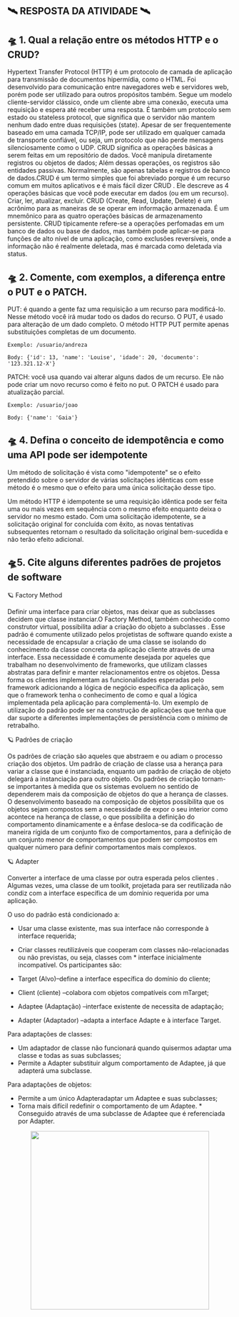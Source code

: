 ## 🛰️ RESPOSTA DA ATIVIDADE 🛰️

 ## 🛸 1. Qual a relação entre os métodos HTTP e o CRUD?


Hypertext Transfer Protocol (HTTP) é um protocolo de camada de aplicação para transmissão de documentos hipermídia, como o HTML. Foi desenvolvido para comunicação entre navegadores web e servidores web, porém pode ser utilizado para outros propósitos também. Segue um modelo cliente-servidor clássico, onde um cliente abre uma conexão, executa uma requisição e espera até receber uma resposta. É também um protocolo sem estado ou stateless protocol, que significa que o servidor não mantem nenhum dado entre duas requisições (state). Apesar de ser frequentemente baseado em uma camada TCP/IP, pode ser utilizado em qualquer camada de transporte confiável, ou seja, um protocolo que não perde mensagens silenciosamente como o UDP. CRUD significa as operações básicas a serem feitas em um repositório de dados. Você manipula diretamente registros ou objetos de dados; Além dessas operações, os registros são entidades passivas. Normalmente, são apenas tabelas e registros de banco de dados.CRUD é um termo simples que foi abreviado porque é um recurso comum em muitos aplicativos e é mais fácil dizer CRUD . Ele descreve as 4 operações básicas que você pode executar em dados (ou em um recurso). Criar, ler, atualizar, excluir. CRUD (Create, Read, Update, Delete) é um acrônimo para as maneiras de se operar em informação armazenada. É um mnemônico para as quatro operações básicas de armazenamento persistente. CRUD tipicamente refere-se a operações perfomadas em um banco de dados ou base de dados, mas também pode aplicar-se para funções de alto nível de uma aplicação, como exclusões reversíveis, onde a informação não é realmente deletada, mas é marcada como deletada via status.

## 🛸 2. Comente, com exemplos, a diferença entre o PUT e o PATCH.

PUT: é quando a gente faz uma requisição a um recurso para modificá-lo. Nesse método você irá mudar todo os dados do recurso. O PUT, é usado para alteração de um dado completo. O método HTTP PUT permite apenas substituições completas de um documento.

    Exemplo: /usuario/andreza

    Body: {'id': 13, 'name': 'Louise', 'idade': 20, 'documento': '123.321.12-X'}

PATCH: você usa quando vai alterar alguns dados de um recurso. Ele não pode criar um novo recurso como é feito no put.
O PATCH é usado para atualização parcial.

    Exemplo: /usuario/joao

    Body: {'name': 'Gaia'}

## 🛸 4. Defina o conceito de idempotência e como uma API pode ser idempotente

Um método de solicitação é vista como  "idempotente" se o efeito pretendido sobre o servidor de várias solicitações idênticas com esse método é o mesmo que o efeito para uma única solicitação desse tipo.

Um método HTTP é idempotente se uma requisição idêntica pode ser feita uma ou mais vezes em sequência com o mesmo efeito enquanto deixa o servidor no mesmo estado. Com uma solicitação idempotente, se a solicitação original for concluída com êxito, as novas tentativas subsequentes retornam o resultado da solicitação original bem-sucedida e não terão efeito adicional.


## 🛸5. Cite alguns diferentes padrões de projetos de software


🪐 Factory Method

Definir uma interface para criar objetos, mas deixar que as subclasses decidem que classe instanciar.O Factory Method, também conhecido como construtor virtual, possibilita adiar a criação do objeto a subclasses . Esse padrão é comumente utilizado pelos projetistas de software quando existe a necessidade de encapsular a criação de uma classe se isolando do conhecimento da classe concreta da aplicação cliente através de uma interface. Essa necessidade é comumente desejada por aqueles que trabalham no desenvolvimento de frameworks, que utilizam classes abstratas para definir e manter relacionamentos entre os objetos. Dessa forma os clientes implementam as funcionalidades esperadas pelo framework adicionando a lógica de negócio específica da aplicação, sem que o framework tenha o conhecimento de como e qual a lógica implementada pela aplicação para complementá-lo. Um exemplo de utilização do padrão pode ser na construção de aplicações que tenha que dar suporte a diferentes implementações de persistência com o mínimo de retrabalho.


🪐 Padrões de criação

Os padrões de criação são aqueles que abstraem e ou adiam o processo criação dos objetos. Um padrão de criação de classe usa a herança para variar a classe que é instanciada, enquanto um padrão de criação de objeto delegará a instanciação para outro objeto. Os padrões de criação tornam-se importantes à medida que os sistemas evoluem no sentido de dependerem mais da composição de objetos do que a herança de classes. O desenvolvimento baseado na composição de objetos possibilita que os objetos sejam compostos sem a necessidade de expor o seu interior como acontece na herança de classe, o que possibilita a definição do comportamento dinamicamente e a ênfase desloca-se da codificação de maneira rígida de um conjunto fixo de comportamentos, para a definição de um conjunto menor de comportamentos que podem ser compostos em qualquer número para definir comportamentos mais complexos.


🪐 Adapter

Converter a interface de uma classe por outra esperada pelos clientes . Algumas vezes, uma classe de um toolkit, projetada para ser reutilizada não condiz com a interface específica de um domínio requerida por uma aplicação.

O uso do padrão está condicionado a:

* Usar uma classe existente, mas sua interface não corresponde à interface requerida;
* Criar classes reutilizáveis que cooperam com classes não-relacionadas ou não previstas, ou seja, classes com * interface inicialmente incompatível.
Os participantes são:

* Target (Alvo)–define a interface específica do domínio do cliente;
* Client (cliente) –colabora com objetos compatíveis com mTarget;
* Adaptee (Adaptação) –interface existente de necessita de adaptação;
* Adapter (Adaptador) –adapta a interface Adapte e à interface Target.


Para adaptações de classes:

* Um adaptador de classe não funcionará quando quisermos adaptar uma classe e todas as suas subclasses;
* Permite a Adapter substituir algum comportamento de Adaptee, já que adapterá uma subclasse.

Para adaptações de objetos:

* Permite a um único Adapteradaptar um Adaptee e suas subclasses;
* Torna mais difícil redefinir o comportamento de um Adaptee. * Conseguido através de uma subclasse de Adaptee que é referenciada por Adapter.



<div align="center">
<img src="https://i.pinimg.com/originals/0f/d8/1b/0fd81b090c7ec042011af6b798dbd91f.gif" width="400px" />
</div>